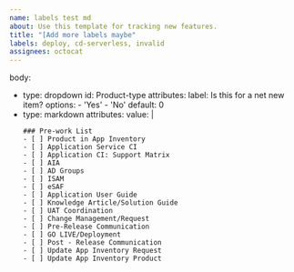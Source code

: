 ```yaml
---
name: labels test md
about: Use this template for tracking new features.
title: "[Add more labels maybe"
labels: deploy, cd-serverless, invalid
assignees: octocat
---
```


body:
 - type: dropdown
    id: Product-type
    attributes:
      label: Is this for a net new item?
      options:
       - 'Yes'
       - 'No'
      default: 0
 - type: markdown
    attributes:
     value: |
      ```[tasklist]
      ### Pre-work List
      - [ ] Product in App Inventory
      - [ ] Application Service CI
      - [ ] Application CI: Support Matrix
      - [ ] AIA
      - [ ] AD Groups
      - [ ] ISAM
      - [ ] eSAF
      - [ ] Application User Guide
      - [ ] Knowledge Article/Solution Guide
      - [ ] UAT Coordination
      - [ ] Change Management/Request
      - [ ] Pre-Release Communication
      - [ ] GO LIVE/Deployment
      - [ ] Post - Release Communication
      - [ ] Update App Inventory Request
      - [ ] Update App Inventory Product
      ```
